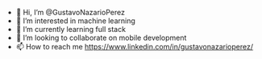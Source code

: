 - 👋 Hi, I’m @GustavoNazarioPerez
- 👀 I’m interested in machine learning
- 🌱 I’m currently learning full stack
- 💞️ I’m looking to collaborate on mobile development
- 📫 How to reach me https://www.linkedin.com/in/gustavonazarioperez/
